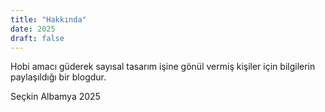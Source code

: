 ```yaml
---
title: "Hakkında"
date: 2025
draft: false
---
```


Hobi amacı güderek sayısal tasarım işine gönül vermiş kişiler için bilgilerin paylaşıldığı bir blogdur.

Seçkin Albamya
2025
